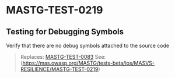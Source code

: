 # MASTG-TEST-0219

## Testing for Debugging Symbols

Verify that there are no debug symbols attached to the source code

> Replaces: [MASTG-TEST-0083](/taxonomy/mastg-1.7.0/masvs-resilience/mastg-test-0083)
> See: (https://mas.owasp.org/MASTG/tests-beta/ios/MASVS-RESILIENCE/MASTG-TEST-0219)